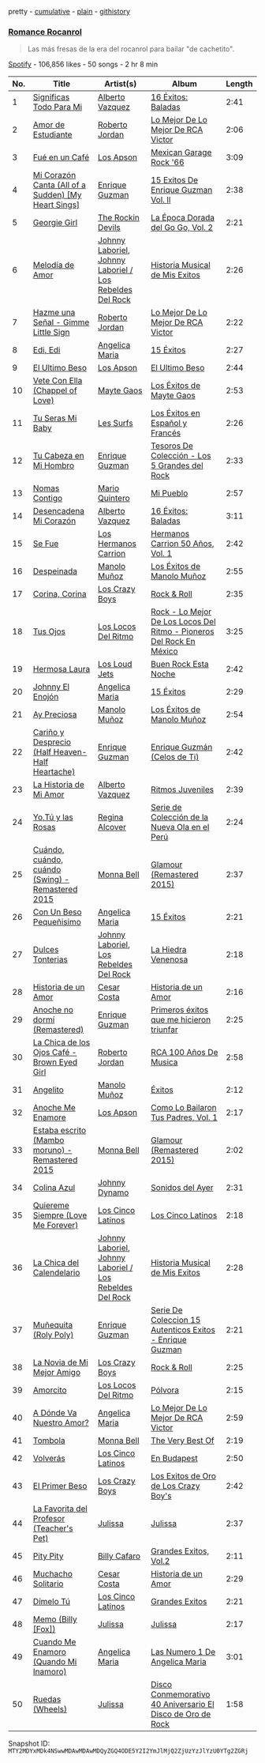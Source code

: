 pretty - [cumulative](/playlists/cumulative/37i9dQZF1DX41Fp9G6874Y.md) - [plain](/playlists/plain/37i9dQZF1DX41Fp9G6874Y) - [githistory](https://github.githistory.xyz/mackorone/spotify-playlist-archive/blob/main/playlists/plain/37i9dQZF1DX41Fp9G6874Y)

### [Romance Rocanrol](https://open.spotify.com/playlist/37i9dQZF1DX41Fp9G6874Y)

> Las más fresas de la era del rocanrol para bailar "de cachetito".

[Spotify](https://open.spotify.com/user/spotify) - 106,856 likes - 50 songs - 2 hr 8 min

| No. | Title | Artist(s) | Album | Length |
|---|---|---|---|---|
| 1 | [Significas Todo Para Mi](https://open.spotify.com/track/2AN25qW8T7TBLpUDTWNDip) | [Alberto Vazquez](https://open.spotify.com/artist/3vYC7LFneIpmJRSgrYy6dc) | [16 Éxitos: Baladas](https://open.spotify.com/album/16koZGZZYztvCEShPLndCv) | 2:41 |
| 2 | [Amor de Estudiante](https://open.spotify.com/track/0etIsYtUU3pPejKqqRtWRO) | [Roberto Jordan](https://open.spotify.com/artist/5SyvBTttsNPEcFjtceTBmx) | [Lo Mejor De Lo Mejor De RCA Victor](https://open.spotify.com/album/57hDLkTP9HAokmNA8N4920) | 2:06 |
| 3 | [Fué en un Café](https://open.spotify.com/track/7a5Ws4rKozachCeIsOvEeI) | [Los Apson](https://open.spotify.com/artist/63MoX25vZtzCSTvRFkAsnW) | [Mexican Garage Rock '66](https://open.spotify.com/album/37QM0NcPwM0ROn1vG2gwSY) | 3:09 |
| 4 | [Mi Corazón Canta \(All of a Sudden\) \[My Heart Sings\]](https://open.spotify.com/track/6Me442C4tZcziuKZHppqH9) | [Enrique Guzman](https://open.spotify.com/artist/4FeDV8T2wgjzYKBamSp7MG) | [15 Exitos De Enrique Guzman Vol\. ll](https://open.spotify.com/album/5Y0jl26HDiRVf7G4uBJV8y) | 2:38 |
| 5 | [Georgie Girl](https://open.spotify.com/track/3jEAPMgErtJqABb1jAYkIK) | [The Rockin Devils](https://open.spotify.com/artist/0HtqbGiL5IAYNaxLhtNYTI) | [La Época Dorada del Go Go, Vol\. 2](https://open.spotify.com/album/4YNnGmD103cDH2TSY0zGTs) | 2:21 |
| 6 | [Melodía de Amor](https://open.spotify.com/track/0PeWOm50vIoOCwp9MljmDk) | [Johnny Laboriel](https://open.spotify.com/artist/3LuvtpIFyGIY9RKuFaRiCs), [Johnny Laboriel / Los Rebeldes Del Rock](https://open.spotify.com/artist/1wzLx9DF6VtTfEo4sTotl9) | [Historia Musical de Mis Exitos](https://open.spotify.com/album/6ojYnTtDA5HT5eBxDuPuaP) | 2:26 |
| 7 | [Hazme una Señal \- Gimme Little Sign](https://open.spotify.com/track/0mIBr5Hvy96H5LaRnSi1iS) | [Roberto Jordan](https://open.spotify.com/artist/5SyvBTttsNPEcFjtceTBmx) | [Lo Mejor De Lo Mejor De RCA Victor](https://open.spotify.com/album/57hDLkTP9HAokmNA8N4920) | 2:22 |
| 8 | [Edi, Edi](https://open.spotify.com/track/0a59DGdqkzBNuVYVpI5Mx7) | [Angelica Maria](https://open.spotify.com/artist/4mQmpDH2FfT9FjSnAJV3U1) | [15 Éxitos](https://open.spotify.com/album/7uPzKdcqvqwzibkvJHXL6z) | 2:27 |
| 9 | [El Ultimo Beso](https://open.spotify.com/track/7raBju70gLsxnEJxAWRg8V) | [Los Apson](https://open.spotify.com/artist/63MoX25vZtzCSTvRFkAsnW) | [El Ultimo Beso](https://open.spotify.com/album/5uJpqm7QRlk7YDAB6gFFUl) | 2:44 |
| 10 | [Vete Con Ella \(Chappel of Love\)](https://open.spotify.com/track/3YjwaunKJ7iXhXj98eRRsM) | [Mayte Gaos](https://open.spotify.com/artist/2nWZrWrYWk8Y9gBtprx8Hb) | [Los Éxitos de Mayte Gaos](https://open.spotify.com/album/1wTS67I6XW53fxL2TvJiC3) | 2:53 |
| 11 | [Tu Seras Mi Baby](https://open.spotify.com/track/4tko6GvGRI2Ege56DN9QNa) | [Les Surfs](https://open.spotify.com/artist/5ZKI9KiIkT1VRgDOfawSjx) | [Los Éxitos en Español y Francés](https://open.spotify.com/album/6wjhvF4EuYuZFcs5PpKzRn) | 2:26 |
| 12 | [Tu Cabeza en Mi Hombro](https://open.spotify.com/track/6nh1jLT0OpOrqgHVwhtvk9) | [Enrique Guzman](https://open.spotify.com/artist/4FeDV8T2wgjzYKBamSp7MG) | [Tesoros De Colección \- Los 5 Grandes del Rock](https://open.spotify.com/album/1QvD59dOUvZjajFvxzrKmY) | 2:33 |
| 13 | [Nomas Contigo](https://open.spotify.com/track/0iBQqqoq2Qa8EeM4NgNBP0) | [Mario Quintero](https://open.spotify.com/artist/1em8XoX89lrjj8DLdiPswM) | [Mi Pueblo](https://open.spotify.com/album/3X6vNPToCXfZcdLVIGaJk2) | 2:57 |
| 14 | [Desencadena Mi Corazón](https://open.spotify.com/track/0GtQgwI0Yp5qel9R4Kzd5J) | [Alberto Vazquez](https://open.spotify.com/artist/3vYC7LFneIpmJRSgrYy6dc) | [16 Éxitos: Baladas](https://open.spotify.com/album/16koZGZZYztvCEShPLndCv) | 3:11 |
| 15 | [Se Fue](https://open.spotify.com/track/3LxPolifAA2lfU0cvmOhVQ) | [Los Hermanos Carrion](https://open.spotify.com/artist/6s99lPSFFrlxBfk14DUNyz) | [Hermanos Carrion 50 Años, Vol\. 1](https://open.spotify.com/album/1gT2Z4hNEKewsnyZmY4eCH) | 2:42 |
| 16 | [Despeinada](https://open.spotify.com/track/1ZvgM8b9safTcoERQmeKnh) | [Manolo Muñoz](https://open.spotify.com/artist/7EZiK5F8Cpm9JABw1vMVSu) | [Los Éxitos de Manolo Muñoz](https://open.spotify.com/album/46tQkwTb6a16ZAyMEoZFeY) | 2:55 |
| 17 | [Corina, Corina](https://open.spotify.com/track/5CXC1tQRXrLTtRkzVbPTe6) | [Los Crazy Boys](https://open.spotify.com/artist/70OY1mGEfKH1KcV7lRD3QN) | [Rock & Roll](https://open.spotify.com/album/4mvqmX5poKlKB8lSkbz27K) | 2:35 |
| 18 | [Tus Ojos](https://open.spotify.com/track/2ikdhRtBUIS1sBpN0j0ozp) | [Los Locos Del Ritmo](https://open.spotify.com/artist/2jPG2QeccDfdNbOdGrjBwO) | [Rock \- Lo Mejor De Los Locos Del Ritmo \- Pioneros Del Rock En México](https://open.spotify.com/album/6hjdFdFkgLdMucS7yAghxK) | 3:25 |
| 19 | [Hermosa Laura](https://open.spotify.com/track/6Epp9ml7BLZBcg0icTFTQu) | [Los Loud Jets](https://open.spotify.com/artist/4PF3TlakT6o7oVUe4JjSma) | [Buen Rock Esta Noche](https://open.spotify.com/album/6RKoJJF8DBhDvJAw5tULfz) | 2:42 |
| 20 | [Johnny El Enojón](https://open.spotify.com/track/5tiDiBxMJZSk420LyddJdX) | [Angelica Maria](https://open.spotify.com/artist/4mQmpDH2FfT9FjSnAJV3U1) | [15 Éxitos](https://open.spotify.com/album/7uPzKdcqvqwzibkvJHXL6z) | 2:29 |
| 21 | [Ay Preciosa](https://open.spotify.com/track/3pAHm4UEtWd61N2W34x9Zz) | [Manolo Muñoz](https://open.spotify.com/artist/7EZiK5F8Cpm9JABw1vMVSu) | [Los Éxitos de Manolo Muñoz](https://open.spotify.com/album/46tQkwTb6a16ZAyMEoZFeY) | 2:54 |
| 22 | [Cariño y Desprecio \(Half Heaven\-Half Heartache\)](https://open.spotify.com/track/7kfM5OnPGQ9O4fag48WFDC) | [Enrique Guzman](https://open.spotify.com/artist/4FeDV8T2wgjzYKBamSp7MG) | [Enrique Guzmán \(Celos de Ti\)](https://open.spotify.com/album/5BZ9SZPvCiXRjx9YGBjLXQ) | 2:42 |
| 23 | [La Historia de Mi Amor](https://open.spotify.com/track/7B5kvvWZQ4kVEPIaluqa4A) | [Alberto Vazquez](https://open.spotify.com/artist/3vYC7LFneIpmJRSgrYy6dc) | [Ritmos Juveniles](https://open.spotify.com/album/4q3QY3SLomktS4PcgRCT9N) | 2:39 |
| 24 | [Yo,Tú y las Rosas](https://open.spotify.com/track/26bc0h5bngOkWEv5944ZEA) | [Regina Alcover](https://open.spotify.com/artist/4KLsvXkmpe7TOzwush9YLh) | [Serie de Colección de la Nueva Ola en el Perú](https://open.spotify.com/album/738VKlMASfWSgL7xVgOEcB) | 2:24 |
| 25 | [Cuándo, cuándo, cuándo \(Swing\) \- Remastered 2015](https://open.spotify.com/track/4SPrqvpEt9s9610XNN1UDW) | [Monna Bell](https://open.spotify.com/artist/2aJtGPY592hgmkGzD9oleC) | [Glamour \(Remastered 2015\)](https://open.spotify.com/album/7wwVcBOt4BExqwusSQJcfe) | 2:37 |
| 26 | [Con Un Beso Pequeñisimo](https://open.spotify.com/track/3NSoccXNlR0igm0a2Igxy3) | [Angelica Maria](https://open.spotify.com/artist/4mQmpDH2FfT9FjSnAJV3U1) | [15 Éxitos](https://open.spotify.com/album/7uPzKdcqvqwzibkvJHXL6z) | 2:21 |
| 27 | [Dulces Tonterias](https://open.spotify.com/track/0VexJnnOkihunQtGSyPt3Y) | [Johnny Laboriel](https://open.spotify.com/artist/3LuvtpIFyGIY9RKuFaRiCs), [Los Rebeldes Del Rock](https://open.spotify.com/artist/5ahSHu8Ulm48wkQalpmjb5) | [La Hiedra Venenosa](https://open.spotify.com/album/6LBidnqJag1vXDiNCMYXIu) | 2:18 |
| 28 | [Historia de un Amor](https://open.spotify.com/track/7L6laDgYm7x2JbKdXtHVNw) | [Cesar Costa](https://open.spotify.com/artist/3XzMaBTbJva7quyxFSubuP) | [Historia de un Amor](https://open.spotify.com/album/3La8k64Jy95Oe0NTfJz6M1) | 2:16 |
| 29 | [Anoche no dormí \(Remastered\)](https://open.spotify.com/track/1Q4LgSnuAmDVr7bMzAQCCv) | [Enrique Guzman](https://open.spotify.com/artist/4FeDV8T2wgjzYKBamSp7MG) | [Primeros éxitos que me hicieron triunfar](https://open.spotify.com/album/67jqw5I7ZkUMty61kitSzL) | 2:25 |
| 30 | [La Chica de los Ojos Café \- Brown Eyed Girl](https://open.spotify.com/track/6u37hNmGrLcHaKJdau3dlF) | [Roberto Jordan](https://open.spotify.com/artist/5SyvBTttsNPEcFjtceTBmx) | [RCA 100 Años De Musica](https://open.spotify.com/album/7vMnaKzlmBN2GRVYCMOMqc) | 2:58 |
| 31 | [Angelito](https://open.spotify.com/track/3luBu1STG0gHqDNaQ3zRv8) | [Manolo Muñoz](https://open.spotify.com/artist/7EZiK5F8Cpm9JABw1vMVSu) | [Éxitos](https://open.spotify.com/album/1rd76Pzbgwib2BMDklaFVU) | 2:12 |
| 32 | [Anoche Me Enamore](https://open.spotify.com/track/25bJytfRuK37ria60Tbnio) | [Los Apson](https://open.spotify.com/artist/0wNONSo9o0XALusso60qwC) | [Como Lo Bailaron Tus Padres, Vol\. 1](https://open.spotify.com/album/57ZelIquhSX9pu9B4PYGmu) | 2:17 |
| 33 | [Estaba escrito \(Mambo moruno\) \- Remastered 2015](https://open.spotify.com/track/6aAgMvYI20KMsge17suey0) | [Monna Bell](https://open.spotify.com/artist/2aJtGPY592hgmkGzD9oleC) | [Glamour \(Remastered 2015\)](https://open.spotify.com/album/7wwVcBOt4BExqwusSQJcfe) | 2:02 |
| 34 | [Colina Azul](https://open.spotify.com/track/5MA2Oc7KhWjIe5bGKWX8Up) | [Johnny Dynamo](https://open.spotify.com/artist/3zqSxs9gF0Hr0wzwXGswlg) | [Sonidos del Ayer](https://open.spotify.com/album/19Szoai9lxpAXnT8V3L7Kp) | 2:31 |
| 35 | [Quiereme Siempre \(Love Me Forever\)](https://open.spotify.com/track/3beXSl75AZaBHxVxDRGZ63) | [Los Cinco Latinos](https://open.spotify.com/artist/5T5Xw3jmM98NH8KMFB6qrX) | [Los Cinco Latinos](https://open.spotify.com/album/6z2IMZNqVkOPnRfYkyFJRY) | 2:18 |
| 36 | [La Chica del Calendelario](https://open.spotify.com/track/2cXLVbDnvEETHE0hJJIENa) | [Johnny Laboriel](https://open.spotify.com/artist/3LuvtpIFyGIY9RKuFaRiCs), [Johnny Laboriel / Los Rebeldes Del Rock](https://open.spotify.com/artist/1wzLx9DF6VtTfEo4sTotl9) | [Historia Musical de Mis Exitos](https://open.spotify.com/album/6ojYnTtDA5HT5eBxDuPuaP) | 2:28 |
| 37 | [Muñequita \(Roly Poly\)](https://open.spotify.com/track/1jB2iqxlQZcLe2Cd9QOhgQ) | [Enrique Guzman](https://open.spotify.com/artist/4FeDV8T2wgjzYKBamSp7MG) | [Serie De Coleccion 15 Autenticos Exitos \- Enrique Guzman](https://open.spotify.com/album/6Jf07sJkEkGp8f4kFRESFT) | 2:21 |
| 38 | [La Novia de Mi Mejor Amigo](https://open.spotify.com/track/17Hvwi97oKipA2h6evwzdM) | [Los Crazy Boys](https://open.spotify.com/artist/70OY1mGEfKH1KcV7lRD3QN) | [Rock & Roll](https://open.spotify.com/album/4mvqmX5poKlKB8lSkbz27K) | 2:25 |
| 39 | [Amorcito](https://open.spotify.com/track/5nY0Hb0b7fDhgRjJi4Y3Kt) | [Los Locos Del Ritmo](https://open.spotify.com/artist/2jPG2QeccDfdNbOdGrjBwO) | [Pólvora](https://open.spotify.com/album/6JIa7qlgXYi5SQ9us8tr3a) | 2:15 |
| 40 | [A Dónde Va Nuestro Amor?](https://open.spotify.com/track/4PaLGURH5C9OfHn3ehPWt5) | [Angelica Maria](https://open.spotify.com/artist/4mQmpDH2FfT9FjSnAJV3U1) | [Lo Mejor De Lo Mejor De RCA Victor](https://open.spotify.com/album/2OA7EvjDkBZMkAZvElz8UU) | 2:59 |
| 41 | [Tombola](https://open.spotify.com/track/0IIFQcQwXEnJtJp7BKyPVg) | [Monna Bell](https://open.spotify.com/artist/2aJtGPY592hgmkGzD9oleC) | [The Very Best Of](https://open.spotify.com/album/4GjepOhyR5PpIyRTIb24LH) | 2:19 |
| 42 | [Volverás](https://open.spotify.com/track/7pMV3XQJOwzWQGidxu2GN4) | [Los Cinco Latinos](https://open.spotify.com/artist/5T5Xw3jmM98NH8KMFB6qrX) | [En Budapest](https://open.spotify.com/album/2BCN346m1LXGvNFslO7zFY) | 2:50 |
| 43 | [El Primer Beso](https://open.spotify.com/track/7dpZ4d47HlWfLUCyidiDKD) | [Los Crazy Boys](https://open.spotify.com/artist/70OY1mGEfKH1KcV7lRD3QN) | [Los Exitos de Oro de Los Crazy Boy's](https://open.spotify.com/album/5lG5OkHggw53C1VkNRFzqh) | 2:42 |
| 44 | [La Favorita del Profesor \(Teacher's Pet\)](https://open.spotify.com/track/24nhRNpFhLfWU8z7gYQHCK) | [Julissa](https://open.spotify.com/artist/2fvqRv8T9zuxNqdKdEaKsT) | [Julissa](https://open.spotify.com/album/7wBzHAioCNkDX1bUz7aVnj) | 2:37 |
| 45 | [Pity Pity](https://open.spotify.com/track/4WRMkSZDRD0MA7rEl9XchA) | [Billy Cafaro](https://open.spotify.com/artist/13tqcy2zEw2Y4LzL29xAMB) | [Grandes Exitos, Vol.2](https://open.spotify.com/album/0n71y9FUaH4NHAu3hbeh3b) | 2:11 |
| 46 | [Muchacho Solitario](https://open.spotify.com/track/7mSSpmOLEnULFBfnhQJcmr) | [Cesar Costa](https://open.spotify.com/artist/3XzMaBTbJva7quyxFSubuP) | [Historia de un Amor](https://open.spotify.com/album/3La8k64Jy95Oe0NTfJz6M1) | 2:29 |
| 47 | [Dímelo Tú](https://open.spotify.com/track/3VT0jt1qyl5XTzRHraac14) | [Los Cinco Latinos](https://open.spotify.com/artist/5T5Xw3jmM98NH8KMFB6qrX) | [Grandes Exitos](https://open.spotify.com/album/3QHBD3FDvUCG7sCwiKvIRD) | 2:21 |
| 48 | [Memo \(Billy \[Fox\]\)](https://open.spotify.com/track/34KjPPuaw69J4zbNMy97kU) | [Julissa](https://open.spotify.com/artist/2fvqRv8T9zuxNqdKdEaKsT) | [Julissa](https://open.spotify.com/album/7wBzHAioCNkDX1bUz7aVnj) | 2:17 |
| 49 | [Cuando Me Enamoro \(Quando Mi Inamoro\)](https://open.spotify.com/track/3qTNqW7hrlVkFHmmgwHEK8) | [Angelica Maria](https://open.spotify.com/artist/4mQmpDH2FfT9FjSnAJV3U1) | [Las Numero 1 De Angelica Maria](https://open.spotify.com/album/6jPn7YfPq82g8pllPp7YLW) | 3:01 |
| 50 | [Ruedas \(Wheels\)](https://open.spotify.com/track/1vu89S6yJ3ipXJp1I4fxWO) | [Julissa](https://open.spotify.com/artist/2fvqRv8T9zuxNqdKdEaKsT) | [Disco Conmemorativo 40 Aniversario El Disco de Oro de Rock](https://open.spotify.com/album/2cK8ZVic0S4a039K7SSLMl) | 1:58 |

Snapshot ID: `MTY2MDYxMDk4NSwwMDAwMDAwMDQyZGQ4ODE5Y2I2YmJlMjQ2ZjUzYzJlYzU0YTg2ZGRj`
